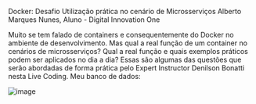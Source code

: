 Docker: Desafio Utilização prática no cenário de Microsserviços
Alberto Marques Nunes, Aluno - Digital Innovation One

Muito se tem falado de containers e consequentemente do Docker no ambiente de desenvolvimento. 
Mas qual a real função de um container no cenários de microsserviços? 
Qual a real função e quais exemplos práticos podem ser aplicados no dia a dia? Essas são algumas das questões que serão abordadas de forma prática pelo Expert Instructor Denilson Bonatti nesta Live Coding. Meu banco de dados:


![image](https://github.com/user-attachments/assets/c189243c-5073-4aa5-ab17-34e39e6b58a9)
